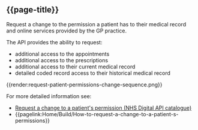 ## {{page-title}}

Request a change to the permission a patient has to their medical record and online services provided by the GP practice.

The API provides the ability to request:

- additional access to the appointments
- additional access to the prescriptions
- additional access to their current medical record
- detailed coded record access to their historical medical record

{{render:request-patient-permissions-change-sequence.png}}

For more detailed information see:

- [Request a change to a patient's permission (NHS Digital API catalogue)](https://digital.nhs.uk/developer/api-catalogue/gp-connect-patient-facing-user-permissions#api-Default-updatePatientPermissions)
- {{pagelink:Home/Build/How-to-request-a-change-to-a-patient-s-permissions}}